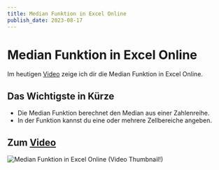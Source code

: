 ```yaml
---
title: Median Funktion in Excel Online
publish_date: 2023-08-17
---
```


# Median Funktion in Excel Online

Im heutigen [Video](https://youtu.be/Pff60IyMPDw) zeige ich dir die Median Funktion in Excel Online. 

## Das Wichtigste in Kürze

- Die Median Funktion berechnet den Median aus einer Zahlenreihe.
- In der Funktion kannst du eine oder mehrere Zellbereiche angeben.

## Zum [Video](https://youtu.be/Pff60IyMPDw)

![Median Funktion in Excel Online (Video Thumbnail!)](../thumbnails/Fertig501.jpg "Median Funktion in Excel Online (Video Thumbnail!)")